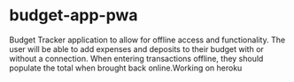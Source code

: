 # budget-app-pwa
Budget Tracker application to allow for offline access and functionality.  The user will be able to add expenses and deposits to their budget with or without a connection. When entering transactions offline, they should populate the total when brought back online.Working on heroku
